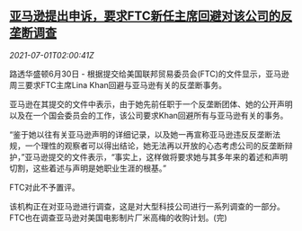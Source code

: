 <!--1625106662000-->
[亚马逊提出申诉，要求FTC新任主席回避对该公司的反垄断调查](https://cn.reuters.com/article/amazon-petition-ftc-0630-wedn-idCNKCS2E7336)
------

<div><i>2021-07-01T02:00:41Z</i></div><p>路透华盛顿6月30日 - 根据提交给美国联邦贸易委员会(FTC)的文件显示，亚马逊周三要求FTC主席Lina Khan回避与亚马逊有关的反垄断事务。</p><p>亚马逊在其提交的文件中表示，由于她先前任职于一个反垄断团体、她的公开声明以及在一个国会委员会的工作，该公司要求Khan回避所有与亚马逊有关的事务。</p><p>“鉴于她以往有关亚马逊声明的详细记录，以及她一再宣称亚马逊违反反垄断法规，一个理性的观察者可以得出结论，她无法再以开放的心态考虑公司的反垄断辩护，”亚马逊提交的文件表示，“事实上，这样做将要求她与其多年来的着述和声明切割，这些着述与声明是她职业生涯的根基。”</p><p>FTC对此不予置评。</p><p>该机构正在对亚马逊进行调查，这是对大型科技公司进行一系列调查的一部分。FTC也在调查亚马逊对美国电影制片厂米高梅的收购计划。(完)</p>
